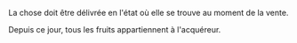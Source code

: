 La chose doit être délivrée en l'état où elle se trouve au moment de la vente.

Depuis ce jour, tous les fruits appartiennent à l'acquéreur.
